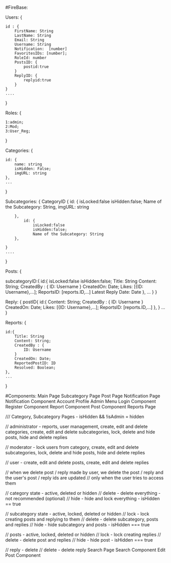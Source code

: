 #FireBase:

Users: {

    id : {
        FirstName: String
        LastName: String
        Email: String
        Username: String
        Notification:  [number]
        FavoritesIDs: [number];
        RoleId: number
        PostsID: {
            postid:true
        }
        ReplyID: {
            replyid:true
        }
    }
    ....
}

Roles: {

    1:admin;
    2:Mod;
    3:User_Reg;

}

Categories: {

    id: {
        name: string
        isHidden: False;
        imgURL: string
    },
    ...
}

Subcategories: {
    CategoryID
        {
            id: {
                isLocked:false
                isHidden:false;
                Name of the Subcategory: String,
                imgURL: string
        
        },
            id: {
                isLocked:false
                isHidden:false;
                Name of the Subcategory: String
        },

    }
    ....
}

Posts: {

subcategoryID:{
    id:{
        isLocked:false
        isHidden:false;
        Title: String
        Content: String;
        CreatedBy : {
            ID: Username
        }
        CreatedOn: Date;
        Likes: [{ID: Username},...];
        ReportsID: [reports.ID,...]
        Latest Reply Date: Date
    },
    ...
    }
}

Reply: {
    postID{
    id:{
        Content: String;
        CreatedBy : {
            ID: Username
        }
        CreatedOn: Date;
        Likes: [{ID: Username},...];
        ReportsID: [reports.ID,...]
    },
    }
    ...
}


Reports: {

    id:{
        Title: String
        Content: String;
        CreatedBy : {
            ID: Username
        }
        CreatedOn: Date;
        ReportedPostID: ID
        Resolved: Boolean;
    },
    ...
}

#Components:
Main Page
Subcategory Page
Post Page
Notification Page
Notification Component 
Account Profile
Admin Menu
Login Component
Register Component
Report Component
Post Component
Reports Page

/// Category, Subcategory Pages - isHidden && !isAdmin = hidden

// administrator - reports, user management, create, edit and delete categories, create, edit and delete subcategories, lock, delete and hide posts, hide and delete replies

// moderator - lock users from category, create, edit and delete subcategories, lock, delete and hide posts, hide and delete replies

// user - create, edit and delete posts, create, edit and delete replies

// when we delete post / reply made by user, we delete the post / reply and the user's post / reply ids are updated
// only when the user tries to access them

// category state - active, deleted or hidden
// delete - delete everything - not recommended (optional)
// hide - hide and lock everything - isHidden == true

// subcategory state - active, locked, deleted or hidden
// lock - lock creating posts and replying to them
// delete - delete subcategory, posts and replies 
// hide - hide subcategory and posts - isHidden === true

// posts - active, locked, deleted or hidden
// lock - lock creating replies
// delete - delete post and replies
// hide - hide post - isHidden === true

// reply - delete
// delete - delete reply
Search Page
Search Component 
Edit Post Component 
 
